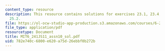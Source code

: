 ```yaml
---
content_type: resource
description: This resource contains solutions for exercises 23.1, 23.4, 24.5, and
  25.2.
file: https://ol-ocw-studio-app-production.s3.amazonaws.com/courses/6-241j-dynamic-systems-and-control-spring-2011/782e740c6800e620a75d26ebbf0b272b_MIT6_241JS11_assn10_sol.pdf
file_type: application/pdf
resourcetype: Document
title: MIT6_241JS11_assn10_sol.pdf
uid: 782e740c-6800-e620-a75d-26ebbf0b272b
---
```

